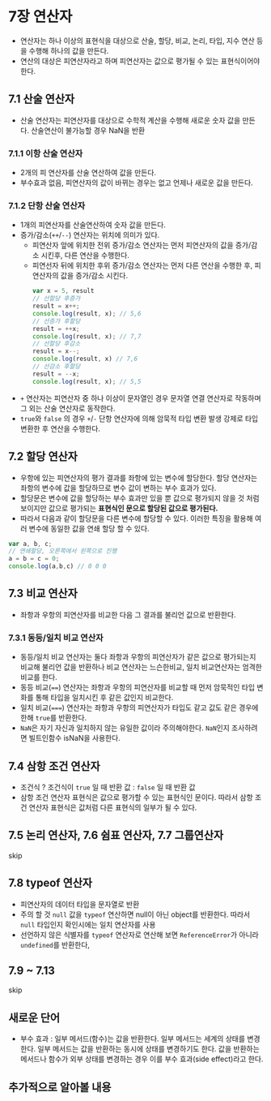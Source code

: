 
# 7장 연산자

- 연산자는 하나 이상의 표현식을 대상으로 산술, 할당, 비교, 논리, 타입, 지수 연산 등을 수행해 하나의 값을 만든다.
- 연산의 대상은 피연산자라고 하며 피연산자는 값으로 평가될 수 있는 표현식이어야 한다.


## 7.1 산술 연산자
- 산술 연산자는 피연산자를 대상으로 수학적 계산을 수행해 새로운 숫자 값을 만든다. 산술연산이 불가능할 경우 NaN을 반환
### 7.1.1 이항 산술 연산자
- 2개의 피 연산자를 산술 연산하여 값을 만든다.
-  부수효과 없음, 피연산자의 값이 바뀌는 경우는 없고 언제나 새로운 값을 만든다.

### 7.1.2 단항 산술 연산자
- 1개의 피연산자를 산술연산하여 숫자 값을 만든다.
- 증가/감소(`++`/`--`) 연산자는 위치에 의미가 있다.
	- 피연산자 앞에 위치한 전위 증가/감소 연산자는 먼저 피연산자의 값을 증가/감소 시킨후, 다른 연산을 수행한다.
	- 피연선자 뒤에 위치한 후위 증가/감소 연산자는 먼저 다른 연산을 수행한 후, 피연산자의 값을 증가/감소 시킨다.
		```js
		var x = 5, result
		// 선할당 후증가
		result = x++;
		console.log(result, x); // 5,6
		// 선증가 후할당
		result = ++x;
		console.log(result, x); // 7,7
		// 선할당 후감소
		result = x--;
		console.log(result, x) // 7,6
		// 선감소 후할당
		result = --x;
		console.log(result, x); // 5,5
		```
- `+` 연산자는 피연산자 중 하나 이상이 문자열인 경우 문자열 연결 연산자로 작동하며 그 외는 산술 연산자로 동작한다.
- `true`와 `false` 의 경우 `+`/`-` 단항 연산자에 의해 암묵적 타입 변환 발생 강제로 타입 변환한 후 연산을 수행한다.

## 7.2 할당 연산자

- 우항에 있는 피연산자의 평가 결과를 좌항에 있는 변수에 할당한다. 할당 연산자는 좌항의 변수에 값을 할당하므로 변수 값이 변하는 부수 효과가 있다.
- 할당문은 변수에 값을 할당하는 부수 효과만 있을 뿐 값으로 평가되지 않을 것 처럼 보이지만 값으로 평가되는 **표현식인 문으로 할당된 값으로 평가된다.**
- 따라서 다음과 같이 할당문을 다른 변수에 할당할 수 있다. 이러한 특징을 활용해 여러 변수에 동일한 값을 연쇄 할당 할 수 있다.
```js
var a, b, c;
// 연쇄할당, 오른쪽에서 왼쪽으로 진행
a = b = c = 0;
console.log(a,b,c) // 0 0 0
``` 

## 7.3 비교 연산자

- 좌항과 우항의 피연산자를 비교한 다음 그 결과를 불리언 값으로 반환한다.

### 7.3.1 동등/일치 비교 연산자
- 동등/일치 비교 연산자는 둘다 좌항과 우항의 피연산자가 같은 값으로 평가되는지 비교해 불리언 값을 반환하나 비교 연산자는 느슨한비교, 일치 비교연산자는 엄격한 비교를 한다.
- 동등 비교(`==`) 연산자는 좌항과 우항의 피연산자를 비교할 때 먼저 암묵적인 타입 변화를 통해 타입을 일치시킨 후 같은 값인지 비교한다.
- 일치 비교(`===`) 연산자는 좌항과 우항의 피연산자가 타입도 같고 값도 같은 경우에 한해 `true`를 반환한다. 
- `NaN`은 자기 자신과 일치하지 않는 유일한 값이라 주의해야한다. `NaN`인지 조사하려면 빌트인함수 isNaN을 사용한다.

## 7.4 삼항 조건 연산자
- 조건식 ? 조건식이 `true` 일 때 반환 값 : `false` 일 때 반환 값
- 삼항 조건 연산자 표현식은 값으로 평가할 수 있는 표현식인 문이다. 따라서 삼항 조건 연산자 표현식은 값처럼 다른 표현식의 일부가 될 수 있다.

## 7.5  논리 연산자, 7.6 쉼표 연산자, 7.7 그룹연산자
skip

## 7.8 typeof 연산자
- 피연산자의 데이터 타입을 문자열로 반환
- 주의 할 것 `null` 값을 `typeof` 연산하면 null이 아닌 object를 반환한다. 따라서 `null` 타입인지 확인시에는 일치 연산자를 사용
- 선언하지 않은 식별자를 `typeof` 연산자로 연산해 보면 `ReferenceError`가 아니라 `undefined`를 반환한다,

## 7.9 ~ 7.13
skip

## 새로운 단어
- 부수 효과 : 일부 메서드(함수)는 값을 반환한다. 일부 메서드는 세계의 상태를 변경한다. 일부 메서드는 값을 반환하는 동시에 상태를 변경하기도 한다. 값을 반환하는 메서드나 함수가 외부 상태를 변경하는 경우 이를 부수 효과(side effect)라고 한다. 

## 추가적으로 알아볼 내용
